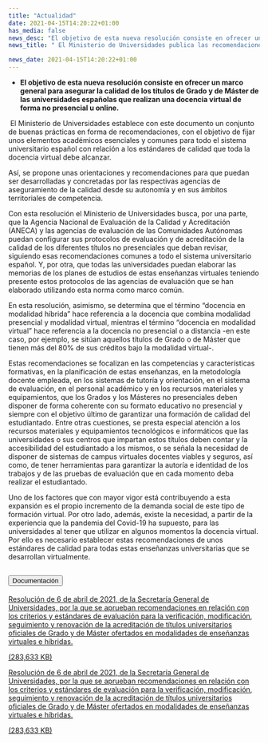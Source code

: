 ```yaml
---
title: "Actualidad"   
date: 2021-04-15T14:20:22+01:00
has_media: false
news_desc: "El objetivo de esta nueva resolución consiste en ofrecer un marco general para asegurar la calidad de los títulos de Grado y de Máster de las universidades españolas que realizan una docencia virtual de forma no presencial u online"
news_title: " El Ministerio de Universidades publica las recomendaciones para la evaluación de la calidad de la docencia virtual"

news_date: 2021-04-15T14:20:22+01:00
---
```

<ul>
<li><b>
<p>El objetivo de esta nueva resolución consiste en ofrecer un marco general para asegurar la calidad de los títulos de Grado y de Máster de las universidades españolas que realizan una docencia virtual de forma no presencial u online.</p>
</b></li>
</ul>
<p>&nbsp;El Ministerio de Universidades establece con este documento un conjunto de buenas prácticas en forma de recomendaciones, con el objetivo de fijar unos elementos académicos esenciales y comunes para todo el sistema universitario español con relación a los estándares de calidad que toda la docencia virtual debe alcanzar.</p>
<p>Así, se propone unas orientaciones y recomendaciones para que puedan ser desarrolladas y concretadas por las respectivas agencias de aseguramiento de la calidad desde su autonomía y en sus ámbitos territoriales de competencia.</p>
<p>Con esta resolución el Ministerio de Universidades busca, por una parte, que la Agencia Nacional de Evaluación de la Calidad y Acreditación (ANECA) y las agencias de evaluación de las Comunidades Autónomas puedan configurar sus protocolos de evaluación y de acreditación de la calidad de los diferentes títulos no presenciales que deban revisar, siguiendo esas recomendaciones comunes a todo el sistema universitario español. Y, por otra, que todas las universidades puedan elaborar las memorias de los planes de estudios de estas enseñanzas virtuales teniendo presente estos protocolos de las agencias de evaluación que se han elaborado utilizando esta norma como marco común.</p>
<p>En esta resolución, asimismo, se determina que el término “docencia en modalidad híbrida” hace referencia a la docencia que combina modalidad presencial y modalidad virtual, mientras el término “docencia en modalidad virtual” hace referencia a la docencia no presencial o a distancia -en este caso, por ejemplo, se sitúan aquellos títulos de Grado o de Máster que tienen más del 80% de sus créditos bajo la modalidad virtual-.</p>
<p>Estas recomendaciones se focalizan en las competencias y características formativas, en la planificación de estas enseñanzas, en la metodología docente empleada, en los sistemas de tutoría y orientación, en el sistema de evaluación, en el personal académico y en los recursos materiales y equipamientos, que los Grados y los Másteres no presenciales deben disponer de forma coherente con su formato educativo no presencial y siempre con el objetivo último de garantizar una formación de calidad del estudiantado. Entre otras cuestiones, se presta especial atención a los recursos materiales y equipamientos tecnológicos e informáticos que las universidades o sus centros que impartan estos títulos deben contar y la accesibilidad del estudiantado a los mismos, o se señala la necesidad de disponer de sistemas de campus virtuales docentes viables y seguros, así como, de tener herramientas para garantizar la autoría e identidad de los trabajos y de las pruebas de evaluación que en cada momento deba realizar el estudiantado.</p>
<p>Uno de los factores que con mayor vigor está contribuyendo a esta expansión es el propio incremento de la demanda social de este tipo de formación virtual. Por otro lado, además, existe la necesidad, a partir de la experiencia que la pandemia del Covid-19 ha supuesto, para las universidades al tener que utilizar en algunos momentos la docencia virtual. Por ello es necesario establecer estas recomendaciones de unos estándares de calidad para todas estas enseñanzas universitarias que se desarrollan virtualmente.</p>


<section>
    <article>
        <div class="container">
            <div class="row justify-content-md-center">
                <div class="col-md-10 content_collapse">
                    <div class="accordion accordion_alt" id="accordeonAlt">
                        <div class="accordion-item">
                            <h2 class="accordion-header" id="accordionAltHeading2">
                                <button class="accordion-button expanded" type="button" data-bs-toggle="collapse" data-bs-target="#accordionAlt2" aria-expanded="false" aria-controls="accordionAlt2">
                                    <span class="icon"><i class="fas fa-file-pdf"></i></span>Documentación
                                </button>
                            </h2>
                            <div id="accordionAlt2" class="accordion-collapse collapse show" aria-labelledby="accordionAltHeading2">
                                <div class="accordion-body">
                                    <div id="section_link">
                                        <div class="container-fluid sp">
                                            <div class="row w-100">
                                                <div class="col-lg-12 cards_download_cnt">
                                                    <div class="row jcc_mobile">
                                                        <div class="download_card">
                                                            <a class="card flex-column" href="{{<siteurl>}}documentos/news/BOE-A-2021-6039.pdf" target="_blank">
                                                                <div class="card-header">
                                                                    <i class="fal fa-download"></i>
                                                                </div>
                                                                <div class="card-body">
                                                                    <p class="text_body">Resolución de 6 de abril de 2021, de la Secretaría General de Universidades, por la que se aprueban recomendaciones en relación con los criterios y estándares de evaluación para la verificación, modificación, seguimiento y renovación de la acreditación de títulos universitarios oficiales de Grado y de Máster ofertados en modalidades de enseñanzas virtuales e híbridas.</p>
                                                                    <p class="text_file">
                                                                        <i class="fal fa-file-pdf pdf_icon"></i> (283,633 KB)
                                                                    </p>
                                                                </div>
                                                            </a>
                                                        </div>
                                                    </div>
                                                </div>
<!-- MOBILE VERSION WITH SLIDER -->
                                <div class="col-12" id="section_box_download_card_slider">
                                    <div class="swiper" id="slider_download_archive">
                                        <div class="swiper-wrapper">
                                            <div class="swiper-slide">
                                                <div class="download_card">
                                                    <a class="card" href="{{<siteurl>}}documentos/news/BOE-A-2021-6039.pdf" target="_blank">
                                                        <div class="card-header">
                                                            <i class="fal fa-download"></i>
                                                        </div>
                                                        <div class="card-body">
                                                            <p class="text_body">Resolución de 6 de abril de 2021, de la Secretaría General de Universidades, por la que se aprueban recomendaciones en relación con los criterios y estándares de evaluación para la verificación, modificación, seguimiento y renovación de la acreditación de títulos universitarios oficiales de Grado y de Máster ofertados en modalidades de enseñanzas virtuales e híbridas.</p>
                                                            <p class="text_file">
                                                                <i class="fal fa-file-pdf pdf_icon"></i> 
                                                                    (283,633 KB)
                                                            </p>
                                                        </div>
                                                    </a>
                                                </div>
                                            </div>
                                        </div>
                                        <div class="swiper-pagination"></div>
                                    </div>
                                </div>
                            </div>
                        </div>
                    </div>
                </div>
            </div>
        </div>
    </article> 
</section>